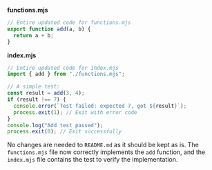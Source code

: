 **functions.mjs**

```js
// Entire updated code for functions.mjs
export function add(a, b) {
  return a + b;
}
```

**index.mjs**

```js
// Entire updated code for index.mjs
import { add } from "./functions.mjs";

// A simple test:
const result = add(3, 4);
if (result !== 7) {
  console.error(`Test failed: expected 7, got ${result}`);
  process.exit(1); // Exit with error code
}
console.log("Add test passed");
process.exit(0); // Exit successfully
```

No changes are needed to `README.md` as it should be kept as is. The `functions.mjs` file now correctly implements the `add` function, and the `index.mjs` file contains the test to verify the implementation.